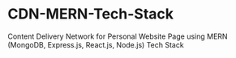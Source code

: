 # CDN-MERN-Tech-Stack
Content Delivery Network for Personal Website Page using MERN (MongoDB, Express.js, React.js, Node.js) Tech Stack
